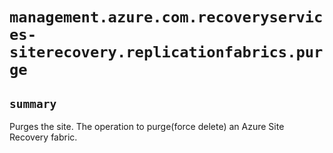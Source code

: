 # `management.azure.com.recoveryservices-siterecovery.replicationfabrics.purge`

## `summary`
Purges the site. The operation to purge(force delete) an Azure Site Recovery fabric.


